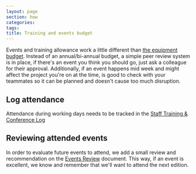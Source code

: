 ```yaml
---
layout: page
section: how
categories:
tags:
title: Training and events budget
---
```


Events and training allowance work a little different than [the equipment budget](equipmenthow-buy-computer.md). Instead of an annual/bi-annual budget, a simple peer review system is in place, if there's an event you think you should go, just ask a colleague for their approval. Additionally, if an event happens mid week and might affect the project you're on at the time, is good to check with your teammates so it can be planned and doesn't cause too much disruption.

## Log attendance

Attendance during working days needs to be tracked in the [Staff Training & Conference Log](https://docs.google.com/a/wunderkraut.com/spreadsheet/ccc?key=0Ahb4YZjQwNDgdHBoMWx2ZFZtTXI3T1ZlZUV3ZEdZUkE#gid=1)

## Reviewing attended events

In order to evaluate future events to attend, we add a small review and recommendation on the [Events Review](https://docs.google.com/a/wunderkraut.com/spreadsheets/d/18M5tBUaQEBJfinSvM8oYtBPfDOSeHxE0mVsNxXWzN0c/edit#gid=0) document. This way, if an event is excellent, we know and remember that we'll want to attend the next edition.
